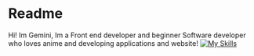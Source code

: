 # Readme 



<p align="center"> 
  
Hi! Im Gemini, Im a Front end developer and beginner Software developer who loves anime and developing applications and website! 
 [![My Skills](https://skills.thijs.gg/icons?i=js,html,css,ae,cs,pr,python,au)](https://geminiixd.github.io)

